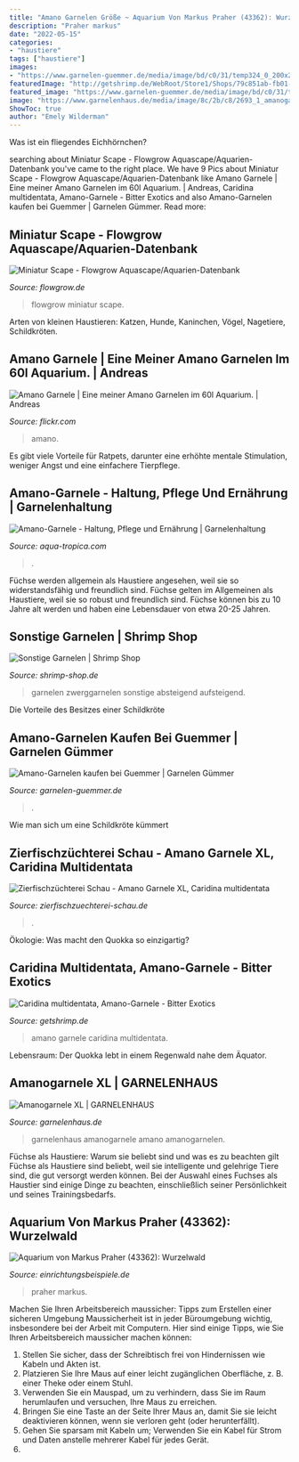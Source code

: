 ```yaml
---
title: "Amano Garnelen Größe ~ Aquarium Von Markus Praher (43362): Wurzelwald"
description: "Praher markus"
date: "2022-05-15"
categories:
- "haustiere"
tags: ["haustiere"]
images:
- "https://www.garnelen-guemmer.de/media/image/bd/c0/31/temp324_0_200x200@2x.jpg"
featuredImage: "http://getshrimp.de/WebRoot/Store1/Shops/79c851ab-fb01-437f-a0ec-26e145bfea71/5478/AE3A/471B/E7C5/9108/0A48/3507/642F/Caridina_multidentata01.jpg"
featured_image: "https://www.garnelen-guemmer.de/media/image/bd/c0/31/temp324_0_200x200@2x.jpg"
image: "https://www.garnelenhaus.de/media/image/8c/2b/c8/2693_1_amanogarnele_caridina_japonica_multidentata_2_600x600@2x.jpg"
ShowToc: true
author: "Emely Wilderman"
---
```



Was ist ein fliegendes Eichhörnchen?

	

		
searching about Miniatur Scape - Flowgrow Aquascape/Aquarien-Datenbank you've came to the right place. We have 9 Pics about Miniatur Scape - Flowgrow Aquascape/Aquarien-Datenbank like Amano Garnele | Eine meiner Amano Garnelen im 60l Aquarium. | Andreas, Caridina multidentata, Amano-Garnele - Bitter Exotics and also Amano-Garnelen kaufen bei Guemmer | Garnelen Gümmer. Read more:
		
    
## Miniatur Scape - Flowgrow Aquascape/Aquarien-Datenbank

<img loading=lazy src="https://www.flowgrow.de/db/images/aquarien/detail/miniatur-scape-5fe6636f62a7b.jpg" onerror="this.onerror=null;this.src='https://tse3.mm.bing.net/th?id=OIP.U-RZs933V9XAYG6PGzyqPgHaFj&amp;pid=15.1';" alt="Miniatur Scape - Flowgrow Aquascape/Aquarien-Datenbank">

_Source: flowgrow.de_

>flowgrow miniatur scape. 

	

Arten von kleinen Haustieren: Katzen, Hunde, Kaninchen, Vögel, Nagetiere, Schildkröten.

    
## Amano Garnele | Eine Meiner Amano Garnelen Im 60l Aquarium. | Andreas

<img loading=lazy src="https://live.staticflickr.com/4045/4366268358_cd0d7cc5fd_b.jpg" onerror="this.onerror=null;this.src='https://tse3.mm.bing.net/th?id=OIP.87o-cXxe4iabFRXYiTNHUgHaE7&amp;pid=15.1';" alt="Amano Garnele | Eine meiner Amano Garnelen im 60l Aquarium. | Andreas">

_Source: flickr.com_

>amano. 

	

Es gibt viele Vorteile für Ratpets, darunter eine erhöhte mentale Stimulation, weniger Angst und eine einfachere Tierpflege.

    
## Amano-Garnele - Haltung, Pflege Und Ernährung | Garnelenhaltung

<img loading=lazy src="https://aqua-tropica.com/media/image/72/27/45/Amano-Garnele.jpg" onerror="this.onerror=null;this.src='https://tse3.mm.bing.net/th?id=OIP.bpDg5fGpSMk4cqZZkm5VcAHaE8&amp;pid=15.1';" alt="Amano-Garnele - Haltung, Pflege und Ernährung | Garnelenhaltung">

_Source: aqua-tropica.com_

>. 

	

Füchse werden allgemein als Haustiere angesehen, weil sie so widerstandsfähig und freundlich sind.
Füchse gelten im Allgemeinen als Haustiere, weil sie so robust und freundlich sind. Füchse können bis zu 10 Jahre alt werden und haben eine Lebensdauer von etwa 20-25 Jahren.

    
## Sonstige Garnelen | Shrimp Shop

<img loading=lazy src="https://shrimp-shop.de/images/categories/og/amano-garnele (7).jpg" onerror="this.onerror=null;this.src='https://tse4.mm.bing.net/th?id=OIP.yFv7ZT4ZYTW2QrU8RmbdPAHaE8&amp;pid=15.1';" alt="Sonstige Garnelen | Shrimp Shop">

_Source: shrimp-shop.de_

>garnelen zwerggarnelen sonstige absteigend aufsteigend. 

	

Die Vorteile des Besitzes einer Schildkröte

    
## Amano-Garnelen Kaufen Bei Guemmer | Garnelen Gümmer

<img loading=lazy src="https://www.garnelen-guemmer.de/media/image/bd/c0/31/temp324_0_200x200@2x.jpg" onerror="this.onerror=null;this.src='https://tse1.mm.bing.net/th?id=OIP.IFm9dVDPqkNVpg9zwWO3nAAAAA&amp;pid=15.1';" alt="Amano-Garnelen kaufen bei Guemmer | Garnelen Gümmer">

_Source: garnelen-guemmer.de_

>. 

	

Wie man sich um eine Schildkröte kümmert

    
## Zierfischzüchterei Schau - Amano Garnele XL, Caridina Multidentata

<img loading=lazy src="https://www.zierfischzuechterei-schau.de/images/product_images/original_images/IMG_20181017_145734 (2)_454_0.jpg" onerror="this.onerror=null;this.src='https://tse1.mm.bing.net/th?id=OIP._YHUY-YVb9ykAUTBvqS_AwHaFN&amp;pid=15.1';" alt="Zierfischzüchterei Schau - Amano Garnele XL, Caridina multidentata">

_Source: zierfischzuechterei-schau.de_

>. 

	

Ökologie: Was macht den Quokka so einzigartig?

    
## Caridina Multidentata, Amano-Garnele - Bitter Exotics

<img loading=lazy src="http://getshrimp.de/WebRoot/Store1/Shops/79c851ab-fb01-437f-a0ec-26e145bfea71/5478/AE3A/471B/E7C5/9108/0A48/3507/642F/Caridina_multidentata01.jpg" onerror="this.onerror=null;this.src='https://tse3.mm.bing.net/th?id=OIP.IJioOGiqJyhh02YvPKQOjwHaEH&amp;pid=15.1';" alt="Caridina multidentata, Amano-Garnele - Bitter Exotics">

_Source: getshrimp.de_

>amano garnele caridina multidentata. 

	

Lebensraum: Der Quokka lebt in einem Regenwald nahe dem Äquator.

    
## Amanogarnele XL | GARNELENHAUS

<img loading=lazy src="https://www.garnelenhaus.de/media/image/8c/2b/c8/2693_1_amanogarnele_caridina_japonica_multidentata_2_600x600@2x.jpg" onerror="this.onerror=null;this.src='https://tse1.mm.bing.net/th?id=OIP.-6OkqDGfmJmbQwu76ZEqpAHaFj&amp;pid=15.1';" alt="Amanogarnele XL | GARNELENHAUS">

_Source: garnelenhaus.de_

>garnelenhaus amanogarnele amano amanogarnelen. 

	

Füchse als Haustiere: Warum sie beliebt sind und was es zu beachten gilt
Füchse als Haustiere sind beliebt, weil sie intelligente und gelehrige Tiere sind, die gut versorgt werden können. Bei der Auswahl eines Fuchses als Haustier sind einige Dinge zu beachten, einschließlich seiner Persönlichkeit und seines Trainingsbedarfs.

    
## Aquarium Von Markus Praher (43362): Wurzelwald

<img loading=lazy src="https://www.einrichtungsbeispiele.de/images_43362/h1080_w1920/pflanzen-im-aquarium-wurzelwald__ab043d770b51659638742a65e7f3ba49.jpg" onerror="this.onerror=null;this.src='https://tse1.mm.bing.net/th?id=OIP.KLKWsyyQ2YhEa7qjYn8X_wHaNL&amp;pid=15.1';" alt="Aquarium von Markus Praher (43362): Wurzelwald">

_Source: einrichtungsbeispiele.de_

>praher markus. 

	

Machen Sie Ihren Arbeitsbereich maussicher: Tipps zum Erstellen einer sicheren Umgebung
Maussicherheit ist in jeder Büroumgebung wichtig, insbesondere bei der Arbeit mit Computern. Hier sind einige Tipps, wie Sie Ihren Arbeitsbereich maussicher machen können:
1. Stellen Sie sicher, dass der Schreibtisch frei von Hindernissen wie Kabeln und Akten ist.
2. Platzieren Sie Ihre Maus auf einer leicht zugänglichen Oberfläche, z. B. einer Theke oder einem Stuhl.
3. Verwenden Sie ein Mauspad, um zu verhindern, dass Sie im Raum herumlaufen und versuchen, Ihre Maus zu erreichen.
4. Bringen Sie eine Taste an der Seite Ihrer Maus an, damit Sie sie leicht deaktivieren können, wenn sie verloren geht (oder herunterfällt).
5. Gehen Sie sparsam mit Kabeln um; Verwenden Sie ein Kabel für Strom und Daten anstelle mehrerer Kabel für jedes Gerät.
6.

